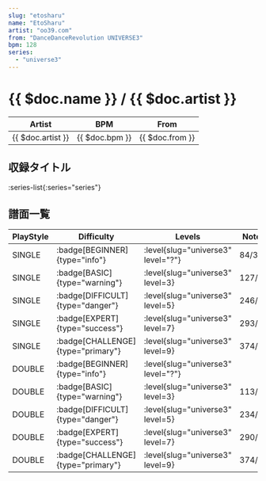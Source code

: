 ```yaml
---
slug: "etosharu"
name: "EtoSharu"
artist: "oo39.com"
from: "DanceDanceRevolution UNIVERSE3"
bpm: 128
series:
  - "universe3"
---
```


# {{ $doc.name }} / {{ $doc.artist }}

|Artist|BPM|From|
|------|---|----|
|{{ $doc.artist }}|{{ $doc.bpm }}|{{ $doc.from }}|

## 収録タイトル

:series-list{:series="series"}

## 譜面一覧

|PlayStyle|Difficulty|Levels|Notes|Movie|
|---------|----------|------|-----|-----|
|SINGLE| :badge[BEGINNER]{type="info"}|<div class="field is-grouped is-grouped-multiline"> :level{slug="universe3" level="?"}</div>|84/3||
|SINGLE| :badge[BASIC]{type="warning"}|<div class="field is-grouped is-grouped-multiline"> :level{slug="universe3" level=3}</div>|127/2||
|SINGLE| :badge[DIFFICULT]{type="danger"}|<div class="field is-grouped is-grouped-multiline"> :level{slug="universe3" level=5}</div>|246/6||
|SINGLE| :badge[EXPERT]{type="success"}|<div class="field is-grouped is-grouped-multiline"> :level{slug="universe3" level=7}</div>|293/28||
|SINGLE| :badge[CHALLENGE]{type="primary"}|<div class="field is-grouped is-grouped-multiline"> :level{slug="universe3" level=9}</div>|374/36||
|DOUBLE| :badge[BEGINNER]{type="info"}|<div class="field is-grouped is-grouped-multiline"> :level{slug="universe3" level="?"}</div>|||
|DOUBLE| :badge[BASIC]{type="warning"}|<div class="field is-grouped is-grouped-multiline"> :level{slug="universe3" level=3}</div>|113/5||
|DOUBLE| :badge[DIFFICULT]{type="danger"}|<div class="field is-grouped is-grouped-multiline"> :level{slug="universe3" level=5}</div>|234/17||
|DOUBLE| :badge[EXPERT]{type="success"}|<div class="field is-grouped is-grouped-multiline"> :level{slug="universe3" level=7}</div>|290/28||
|DOUBLE| :badge[CHALLENGE]{type="primary"}|<div class="field is-grouped is-grouped-multiline"> :level{slug="universe3" level=9}</div>|374/34||
